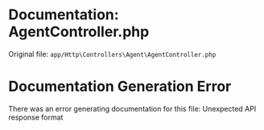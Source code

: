 # Documentation: AgentController.php

Original file: `app/Http\Controllers\Agent\AgentController.php`

# Documentation Generation Error

There was an error generating documentation for this file: Unexpected API response format
